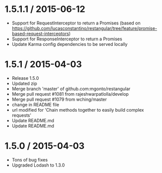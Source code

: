 1.5.1.1 / 2015-06-12
===================

  * Support for RequestInterceptor to return a Promises (based on https://github.com/lucasconstantino/restangular/tree/feature/promise-based-request-interceptors)
  * Support for ResponseInterceptor to return a Promises
  * Update Karma config dependencies to be served locally

1.5.1 / 2015-04-03
==================

  * Release 1.5.0
  * Updated zip
  * Merge branch 'master' of github.com:mgonto/restangular
  * Merge pull request #1081 from rajeshwarpatlolla/develop
  * Merge pull request #1079 from wching/master
  * change in README file
  * url modified for 'Chain methods together to easily build complex requests'
  * Update README.md
  * Update README.md

1.5.0 / 2015-04-03
==================
* Tons of bug fixes
* Upgraded Lodash to 1.3.0
